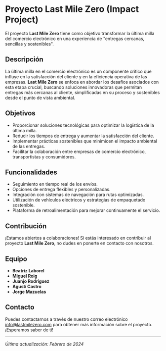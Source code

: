 # Proyecto Last Mile Zero (Impact Project)

El proyecto **Last Mile Zero** tiene como objetivo transformar la última milla del comercio electrónico en una experiencia de "entregas cercanas, sencillas y sostenibles".

## Descripción

La última milla en el comercio electrónico es un componente crítico que influye en la satisfacción del cliente y en la eficiencia operativa de las empresas. **Last Mile Zero** se enfoca en abordar los desafíos asociados con esta etapa crucial, buscando soluciones innovadoras que permitan entregas más cercanas al cliente, simplificadas en su proceso y sostenibles desde el punto de vista ambiental.

## Objetivos

- Proporcionar soluciones tecnológicas para optimizar la logística de la última milla.
- Reducir los tiempos de entrega y aumentar la satisfacción del cliente.
- Implementar prácticas sostenibles que minimicen el impacto ambiental de las entregas.
- Facilitar la colaboración entre empresas de comercio electrónico, transportistas y consumidores.

## Funcionalidades

- Seguimiento en tiempo real de los envíos.
- Opciones de entrega flexibles y personalizadas.
- Integración con sistemas de navegación para rutas optimizadas.
- Utilización de vehículos eléctricos y estrategias de empaquetado sostenible.
- Plataforma de retroalimentación para mejorar continuamente el servicio.

## Contribución

¡Estamos abiertos a colaboraciones! Si estás interesado en contribuir al proyecto **Last Mile Zero**, no dudes en ponerte en contacto con nosotros.

## Equipo

- **Beatriz Laborel**
- **Miguel Roig** 
- **Juanjo Rodríguez**
- **Agustí Castro**
- **Jorge Mazuelas**

## Contacto

Puedes contactarnos a través de nuestro correo electrónico [info@lastmilezero.com](mailto:lastmilezero@gmail.com) para obtener más información sobre el proyecto. ¡Esperamos saber de ti!

---

*Última actualización: Febrero de 2024*

